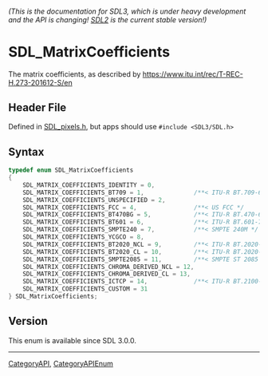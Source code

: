 ###### (This is the documentation for SDL3, which is under heavy development and the API is changing! [SDL2](https://wiki.libsdl.org/SDL2/) is the current stable version!)
# SDL_MatrixCoefficients

The matrix coefficients, as described by https://www.itu.int/rec/T-REC-H.273-201612-S/en

## Header File

Defined in [SDL_pixels.h](https://github.com/libsdl-org/SDL/blob/main/include/SDL3/SDL_pixels.h), but apps should use `#include <SDL3/SDL.h>`

## Syntax

```c
typedef enum SDL_MatrixCoefficients
{
    SDL_MATRIX_COEFFICIENTS_IDENTITY = 0,
    SDL_MATRIX_COEFFICIENTS_BT709 = 1,              /**< ITU-R BT.709-6 */
    SDL_MATRIX_COEFFICIENTS_UNSPECIFIED = 2,
    SDL_MATRIX_COEFFICIENTS_FCC = 4,                /**< US FCC */
    SDL_MATRIX_COEFFICIENTS_BT470BG = 5,            /**< ITU-R BT.470-6 System B, G / ITU-R BT.601-7 625, functionally the same as SDL_MATRIX_COEFFICIENTS_BT601 */
    SDL_MATRIX_COEFFICIENTS_BT601 = 6,              /**< ITU-R BT.601-7 525 */
    SDL_MATRIX_COEFFICIENTS_SMPTE240 = 7,           /**< SMPTE 240M */
    SDL_MATRIX_COEFFICIENTS_YCGCO = 8,
    SDL_MATRIX_COEFFICIENTS_BT2020_NCL = 9,         /**< ITU-R BT.2020-2 non-constant luminance */
    SDL_MATRIX_COEFFICIENTS_BT2020_CL = 10,         /**< ITU-R BT.2020-2 constant luminance */
    SDL_MATRIX_COEFFICIENTS_SMPTE2085 = 11,         /**< SMPTE ST 2085 */
    SDL_MATRIX_COEFFICIENTS_CHROMA_DERIVED_NCL = 12,
    SDL_MATRIX_COEFFICIENTS_CHROMA_DERIVED_CL = 13,
    SDL_MATRIX_COEFFICIENTS_ICTCP = 14,             /**< ITU-R BT.2100-0 ICTCP */
    SDL_MATRIX_COEFFICIENTS_CUSTOM = 31
} SDL_MatrixCoefficients;
```

## Version

This enum is available since SDL 3.0.0.

----
[CategoryAPI](CategoryAPI), [CategoryAPIEnum](CategoryAPIEnum)

